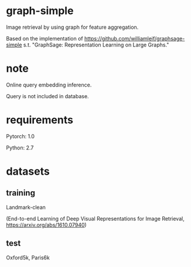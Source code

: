 # graph-simple
Image retrieval by using graph for feature aggregation.

Based on the implementation of https://github.com/williamleif/graphsage-simple s.t. "GraphSage: Representation Learning on Large Graphs."

# note

Online query embedding inference.

Query is not included in database.

# requirements

Pytorch: 1.0

Python: 2.7

# datasets

## training

Landmark-clean 

(End-to-end Learning of Deep Visual Representations for Image Retrieval, https://arxiv.org/abs/1610.07940)

## test

Oxford5k, Paris6k
